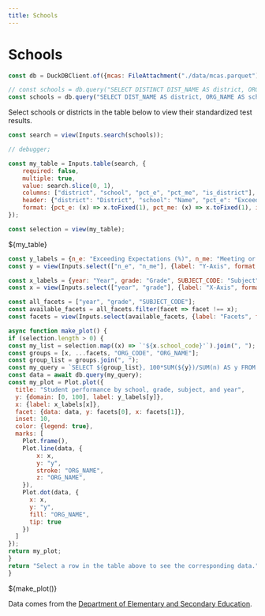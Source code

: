 ```yaml
---
title: Schools
---
```


# Schools

```js
const db = DuckDBClient.of({mcas: FileAttachment("./data/mcas.parquet")});
```

```js
// const schools = db.query("SELECT DISTINCT DIST_NAME AS district, ORG_NAME AS school, ORG_CODE AS school_code FROM mcas ORDER BY district, school");
const schools = db.query("SELECT DIST_NAME AS district, ORG_NAME AS school, ORG_CODE AS school_code, ends_with(school_code, '0000') AS is_district, 100*SUM(n_e)/SUM(n) AS pct_e, 100*SUM(n_me)/SUM(n) AS pct_me FROM mcas GROUP BY DIST_NAME, ORG_NAME, ORG_CODE ORDER BY district, school");

```

Select schools or districts in the table below to view their standardized test results.

```js
const search = view(Inputs.search(schools));
```

```js
// debugger;

const my_table = Inputs.table(search, {
    required: false,
    multiple: true,
    value: search.slice(0, 1),
    columns: ["district", "school", "pct_e", "pct_me", "is_district"],
    header: {"district": "District", "school": "Name", "pct_e": "Exceeding (%)", "pct_me": "Meeting or Exceeding (%)", "is_district": "Type"},
    format: {pct_e: (x) => x.toFixed(1), pct_me: (x) => x.toFixed(1), is_district: (x) => x ? "District" : "School"}
});

const selection = view(my_table);
```

<div class="card">${my_table}</div>

```js
const y_labels = {n_e: "Exceeding Expectations (%)", n_me: "Meeting or Exceeding Expectations (%)"};
const y = view(Inputs.select(["n_e", "n_me"], {label: "Y-Axis", format: (x) => y_labels[x]}));
```

```js
const x_labels = {year: "Year", grade: "Grade", SUBJECT_CODE: "Subject"};
const x = view(Inputs.select(["year", "grade"], {label: "X-Axis", format: (x) => x_labels[x]}));
```

```js
const all_facets = ["year", "grade", "SUBJECT_CODE"];
const available_facets = all_facets.filter(facet => facet !== x);
const facets = view(Inputs.select(available_facets, {label: "Facets", format: (x) => x_labels[x], multiple: true}));
```

```js
async function make_plot() {
if (selection.length > 0) {
const my_list = selection.map((x) => `'${x.school_code}'`).join(", ");
const groups = [x, ...facets, "ORG_CODE", "ORG_NAME"];
const group_list = groups.join(", ");
const my_query = `SELECT ${group_list}, 100*SUM(${y})/SUM(n) AS y FROM mcas WHERE ORG_CODE IN (${my_list}) GROUP BY ${group_list}`;
const data = await db.query(my_query);
const my_plot = Plot.plot({
  title: "Student performance by school, grade, subject, and year",
  y: {domain: [0, 100], label: y_labels[y]},
  x: {label: x_labels[x]},
  facet: {data: data, y: facets[0], x: facets[1]},
  inset: 10,
  color: {legend: true},
  marks: [
    Plot.frame(),
    Plot.line(data, {
        x: x,
        y: "y",
        stroke: "ORG_NAME",
        z: "ORG_NAME",
    }),
    Plot.dot(data, {
      x: x,
      y: "y",
      fill: "ORG_NAME",
      tip: true
    })
  ]
});
return my_plot;
}
return "Select a row in the table above to see the corresponding data.";
}
```

<div class="card">${make_plot()}</div>

Data comes from the [Department of Elementary and Secondary Education](https://educationtocareer.data.mass.gov/Assessment-and-Accountability/Next-Generation-MCAS-Achievement-Results/i9w6-niyt/about_data).
